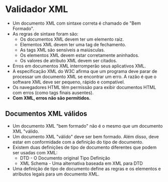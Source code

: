 # Validador XML

- Um documento XML com sintaxe correta é chamado de "Bem Formado".
- As regras de sintaxe foram são:
    - Os documentos XML devem ter um elemento raiz.
    - Elementos XML devem ter uma tag de fechamento.
    - As tags XML são sensíveis a maiúsculas.
    - Os elementos XML devem estar corretamente aninhados.
    - Os valores de atributo XML devem ser citados.
- Erros em documentos XML interromperão seus aplicativos XML.
- A especificação XML do W3C afirma que um programa deve parar de processar um documento XML se encontrar um erro. A razão é que o software XML deve ser pequeno, rápido e compatível.
- Os navegadores HTML têm permissão para exibir documentos HTML com erros (como tags finais ausentes).
- **Com XML, erros não são permitidos.**

## Documentos XML válidos

- Um documento XML "bem formado" não é o mesmo que um documento XML "válido.
- Um documento XML "válido" deve ser bem formado. Além disso, deve estar em conformidade com a definição do tipo de documento.
- Existem duas definições de tipo de documento diferentes que podem ser usadas com XML:
    - DTD - O Documento original Tipo Definição
    - XML Schema - Uma alternativa baseada em XML para DTD
- Uma definição de tipo de documento define as regras e os elementos e atributos legais para um documento XML.    